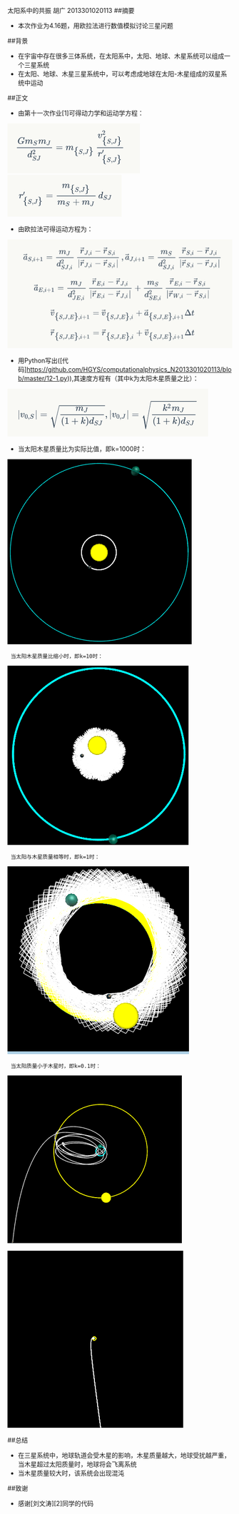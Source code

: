 太阳系中的共振
胡广 2013301020113
##摘要
- 本次作业为4.16题，用欧拉法进行数值模拟讨论三星问题

##背景
- 在宇宙中存在很多三体系统，在太阳系中，太阳、地球、木星系统可以组成一个三星系统
- 在太阳、地球、木星三星系统中，可以考虑成地球在太阳-木星组成的双星系统中运动

##正文
- 由第十一次作业[1]可得动力学和运动学方程：

![](https://github.com/Adener/picture/blob/master/%E7%AC%AC%E5%8D%81%E4%BA%8C%E6%AC%A1%E4%BD%9C%E4%B8%9A2.png)
![](https://github.com/Adener/picture/blob/master/%E7%AC%AC%E5%8D%81%E4%BA%8C%E6%AC%A1%E4%BD%9C%E4%B8%9A9.png)
   
- 由欧拉法可得运动方程为：

![](https://github.com/Adener/picture/blob/master/%E7%AC%AC%E5%8D%81%E4%BA%8C%E6%AC%A1%E4%BD%9C%E4%B8%9A1.png)
   
- 用Python写出([代码]https://github.com/HGYS/computationalphysics_N2013301020113/blob/master/12-1.py)),其速度方程有（其中k为太阳木星质量之比）：


![](https://github.com/Adener/picture/blob/master/%E7%AC%AC%E5%8D%81%E4%BA%8C%E6%AC%A1%E4%BD%9C%E4%B8%9A3.png)
   
  
- 当太阳木星质量比为实际比值，即k=1000时：

![](https://github.com/Adener/picture/blob/master/%E7%AC%AC%E5%8D%81%E4%BA%8C%E6%AC%A1%E4%BD%9C%E4%B8%9A4.png)
   
     当太阳木星质量比缩小时，即k=10时：

![](https://github.com/Adener/picture/blob/master/%E7%AC%AC%E5%8D%81%E4%BA%8C%E6%AC%A1%E4%BD%9C%E4%B8%9A5.png)
    
     当太阳与木星质量相等时，即k=1时：

![](https://github.com/Adener/picture/blob/master/%E7%AC%AC%E5%8D%81%E4%BA%8C%E6%AC%A1%E4%BD%9C%E4%B8%9A6.png)
   
     当太阳质量小于木星时，即k=0.1时：

![](https://github.com/Adener/picture/blob/master/%E7%AC%AC%E5%8D%81%E4%BA%8C%E6%AC%A1%E4%BD%9C%E4%B8%9A7.png)
   
![](https://github.com/Adener/picture/blob/master/%E7%AC%AC%E5%8D%81%E4%BA%8C%E6%AC%A1%E4%BD%9C%E4%B8%9A8.png)
  
##总结
- 在三星系统中，地球轨道会受木星的影响，木星质量越大，地球受扰越严重，当木星超过太阳质量时，地球将会飞离系统
- 当木星质量较大时，该系统会出现混沌

##致谢
- 感谢[刘文涛][2]同学的代码

